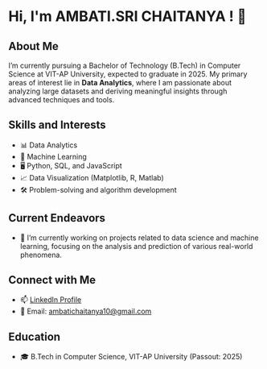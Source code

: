 # Hi, I'm AMBATI.SRI CHAITANYA ! 👋

## About Me

I’m currently pursuing a Bachelor of Technology (B.Tech) in Computer Science at VIT-AP University, expected to graduate in 2025. My primary areas of interest lie in **Data Analytics**, where I am passionate about analyzing large datasets and deriving meaningful insights through advanced techniques and tools.

## Skills and Interests
- 📊 Data Analytics
- 🧠 Machine Learning
- 🖥️ Python, SQL, and JavaScript
- 📈 Data Visualization (Matplotlib, R, Matlab)
- 🛠️ Problem-solving and algorithm development

## Current Endeavors
- 🌱 I’m currently working on projects related to data science and machine learning, focusing on the analysis and prediction of various real-world phenomena.

## Connect with Me
- 📫 [LinkedIn Profile](https://www.linkedin.com/in/sri-chaitanya-ambati-a42102253/)
- 📧 Email: ambatichaitanya10@gmail.com

## Education
- 🎓 B.Tech in Computer Science, VIT-AP University (Passout: 2025)
